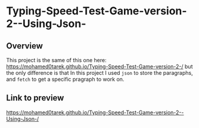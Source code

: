 # Typing-Speed-Test-Game-version-2--Using-Json-

## Overview 
This project is the same of this one here:<br>
https://mohamed0tarek.github.io/Typing-Speed-Test-Game-version-2-/
but the only difference is that In this project I used `json` to store the paragraphs, and `fetch` to get a specific pragraph to work on.

## Link to preview 
https://mohamed0tarek.github.io/Typing-Speed-Test-Game-version-2--Using-Json-/
